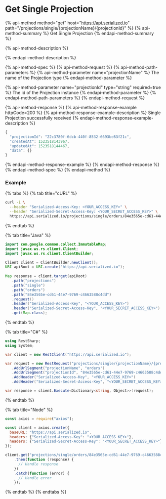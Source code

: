 # Get Single Projection

{% api-method method="get" host="https://api.serialized.io" path="/projections/single/{projectionName}/{projectionId}" %}
{% api-method-summary %}
Get Single Projection
{% endapi-method-summary %}

{% api-method-description %}

{% endapi-method-description %}

{% api-method-spec %}
{% api-method-request %}
{% api-method-path-parameters %}
{% api-method-parameter name="projectionName" %}
The name of the Projection type
{% endapi-method-parameter %}

{% api-method-parameter name="projectionId" type="string" required=true %}
The id of the Projection instance
{% endapi-method-parameter %}
{% endapi-method-path-parameters %}
{% endapi-method-request %}

{% api-method-response %}
{% api-method-response-example httpCode=200 %}
{% api-method-response-example-description %}
Single Projection successfully received
{% endapi-method-response-example-description %}

```javascript
{
  "projectionId": "22c3780f-6dcb-440f-8532-6693be83f21c",
  "createdAt": 1523518143967,
  "updatedAt": 1523518144467,
  "data": {}
}
```
{% endapi-method-response-example %}
{% endapi-method-response %}
{% endapi-method-spec %}
{% endapi-method %}

### Example

{% tabs %}
{% tab title="cURL" %}
```bash
curl -i \
  --header "Serialized-Access-Key: <YOUR_ACCESS_KEY>" \
  --header "Serialized-Secret-Access-Key: <YOUR_SECRET_ACCESS_KEY>" \
  https://api.serialized.io/projections/single/orders/84e3565e-cd61-44e7-9769-c4663588c4dd
```
{% endtab %}

{% tab title="Java" %}
```java
import com.google.common.collect.ImmutableMap;
import javax.ws.rs.client.Client;
import javax.ws.rs.client.ClientBuilder;

Client client = ClientBuilder.newClient();
URI apiRoot = URI.create("https://api.serialized.io");
    
Map response = client.target(apiRoot)
   .path("projections")
   .path("single")
   .path("orders")
   .path("84e3565e-cd61-44e7-9769-c4663588c4dd")
   .request()
   .header("Serialized-Access-Key", "<YOUR_ACCESS_KEY>")
   .header("Serialized-Secret-Access-Key", "<YOUR_SECRET_ACCESS_KEY>")
   .get(Map.class);

```
{% endtab %}

{% tab title="C\#" %}
```csharp
using RestSharp;
using System;

var client = new RestClient("https://api.serialized.io");

var request = new RestRequest("projections/single/{projectionName}/{projectionId}", Method.GET)
   .AddUrlSegment("projectionName", "orders")
   .AddUrlSegment("projectionId", "84e3565e-cd61-44e7-9769-c4663588c4dd")
   .AddHeader("Serialized-Access-Key", "<YOUR_ACCESS_KEY>")
   .AddHeader("Serialized-Secret-Access-Key", "<YOUR_SECRET_ACCESS_KEY>");

var response = client.Execute<Dictionary<string, Object>>(request);
```
{% endtab %}

{% tab title="Node" %}
```javascript
const axios = require("axios");

const client = axios.create({
  baseURL: "https://api.serialized.io",
  headers: {"Serialized-Access-Key": "<YOUR_ACCESS_KEY>"},
  headers: {"Serialized-Secret-Access-Key": "<YOUR_SECRET_ACCESS_KEY>"}
});

client.get("projections/single/orders/84e3565e-cd61-44e7-9769-c4663588c4dd")
    .then(function (response) {
      // Handle response
    })
    .catch(function (error) {
      // Handle error
    });
```
{% endtab %}
{% endtabs %}

